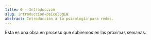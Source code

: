 ```yaml
---
title: 0 - Introducción
slug: introduccion-psicologia
abstract: Introducción a la psicología para redes.
---
```


Esta es una obra en proceso que subiremos en las próximas semanas. 
